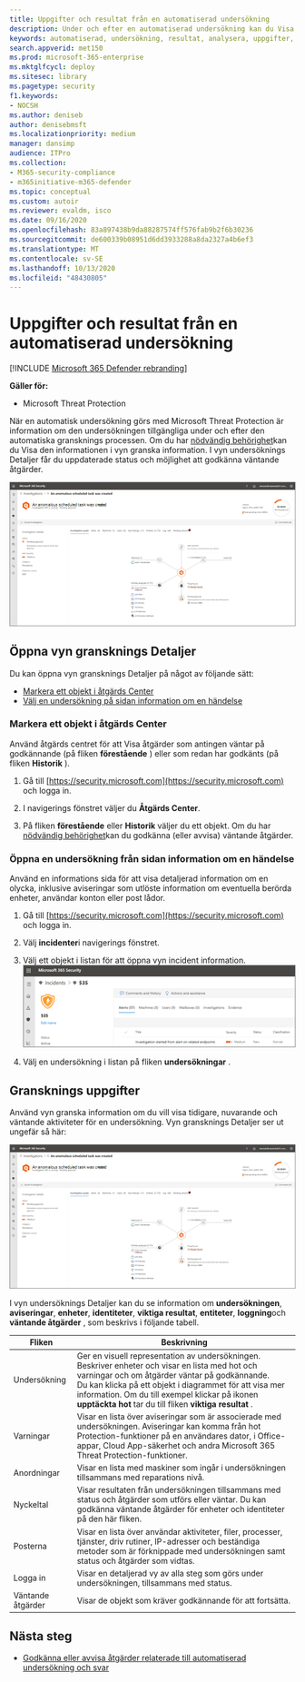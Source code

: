 ```yaml
---
title: Uppgifter och resultat från en automatiserad undersökning
description: Under och efter en automatiserad undersökning kan du Visa resultat och nyckeltal
keywords: automatiserad, undersökning, resultat, analysera, uppgifter, reparation, autoair
search.appverid: met150
ms.prod: microsoft-365-enterprise
ms.mktglfcycl: deploy
ms.sitesec: library
ms.pagetype: security
f1.keywords:
- NOCSH
ms.author: deniseb
author: denisebmsft
ms.localizationpriority: medium
manager: dansimp
audience: ITPro
ms.collection:
- M365-security-compliance
- m365initiative-m365-defender
ms.topic: conceptual
ms.custom: autoir
ms.reviewer: evaldm, isco
ms.date: 09/16/2020
ms.openlocfilehash: 83a897438b9da88287574ff576fab9b2f6b30236
ms.sourcegitcommit: de600339b08951d6dd3933288a8da2327a4b6ef3
ms.translationtype: MT
ms.contentlocale: sv-SE
ms.lasthandoff: 10/13/2020
ms.locfileid: "48430805"
---
```

# <a name="details-and-results-of-an-automated-investigation"></a>Uppgifter och resultat från en automatiserad undersökning

[!INCLUDE [Microsoft 365 Defender rebranding](../includes/microsoft-defender.md)]


**Gäller för:**
- Microsoft Threat Protection

När en automatisk undersökning görs med Microsoft Threat Protection är information om den undersökningen tillgängliga under och efter den automatiska gransknings processen. Om du har [nödvändig behörighet](mtp-action-center.md#required-permissions-for-action-center-tasks)kan du Visa den informationen i vyn granska information. I vyn undersöknings Detaljer får du uppdaterade status och möjlighet att godkänna väntande åtgärder. 

![Gransknings uppgifter](../../media/mtp-air-investdetails.png)

## <a name="open-the-investigation-details-view"></a>Öppna vyn gransknings Detaljer

Du kan öppna vyn gransknings Detaljer på något av följande sätt:
- [Markera ett objekt i åtgärds Center](#select-an-item-in-the-action-center)
- [Välj en undersökning på sidan information om en händelse](#open-an-investigation-from-an-incident-details-page)

### <a name="select-an-item-in-the-action-center"></a>Markera ett objekt i åtgärds Center

Använd åtgärds centret för att Visa åtgärder som antingen väntar på godkännande (på fliken **förestående** ) eller som redan har godkänts (på fliken **Historik** ). 

1. Gå till [https://security.microsoft.com](https://security.microsoft.com) och logga in. 

2. I navigerings fönstret väljer du **Åtgärds Center**. 

3. På fliken **förestående** eller **Historik** väljer du ett objekt. Om du har [nödvändig behörighet](mtp-action-center.md#required-permissions-for-action-center-tasks)kan du godkänna (eller avvisa) väntande åtgärder.

### <a name="open-an-investigation-from-an-incident-details-page"></a>Öppna en undersökning från sidan information om en händelse

Använd en informations sida för att visa detaljerad information om en olycka, inklusive aviseringar som utlöste information om eventuella berörda enheter, användar konton eller post lådor.

1. Gå till [https://security.microsoft.com](https://security.microsoft.com) och logga in. 

2. Välj **incidenter**i navigerings fönstret. 

3. Välj ett objekt i listan för att öppna vyn incident information.<br/>![Incident uppgifter](../../media/mtp-incidentdetails-tabs.png)

4. Välj en undersökning i listan på fliken **undersökningar** .

## <a name="investigation-details"></a>Gransknings uppgifter

Använd vyn granska information om du vill visa tidigare, nuvarande och väntande aktiviteter för en undersökning. Vyn gransknings Detaljer ser ut ungefär så här:

![Gransknings uppgifter](../../media/mtp-air-investdetails.png)

I vyn undersöknings Detaljer kan du se information om **undersökningen**, **aviseringar**, **enheter**, **identiteter**, **viktiga resultat**, **entiteter**, **loggning**och **väntande åtgärder** , som beskrivs i följande tabell.

|Fliken    |Beskrivning |
|--------|--------|
|Undersökning    |Ger en visuell representation av undersökningen. Beskriver enheter och visar en lista med hot och varningar och om åtgärder väntar på godkännande.<br/>Du kan klicka på ett objekt i diagrammet för att visa mer information. Om du till exempel klickar på ikonen **upptäckta hot** tar du till fliken **viktiga resultat** . |
|Varningar |Visar en lista över aviseringar som är associerade med undersökningen. Aviseringar kan komma från hot Protection-funktioner på en användares dator, i Office-appar, Cloud App-säkerhet och andra Microsoft 365 Threat Protection-funktioner.|
|Anordningar|Visar en lista med maskiner som ingår i undersökningen tillsammans med reparations nivå.|
|Nyckeltal   |Visar resultaten från undersökningen tillsammans med status och åtgärder som utförs eller väntar. Du kan godkänna väntande åtgärder för enheter och identiteter på den här fliken.|
|Posterna   |Visar en lista över användar aktiviteter, filer, processer, tjänster, driv rutiner, IP-adresser och beständiga metoder som är förknippade med undersökningen samt status och åtgärder som vidtas.|
|Logga in    |Visar en detaljerad vy av alla steg som görs under undersökningen, tillsammans med status.|
|Väntande åtgärder    |Visar de objekt som kräver godkännande för att fortsätta.|

## <a name="next-steps"></a>Nästa steg

- [Godkänna eller avvisa åtgärder relaterade till automatiserad undersökning och svar](mtp-autoir-actions.md)

